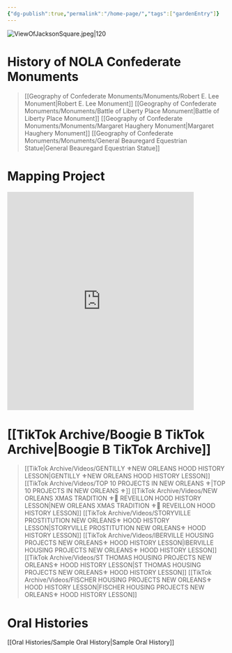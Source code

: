 ```yaml
---
{"dg-publish":true,"permalink":"/home-page/","tags":["gardenEntry"]}
---
```



![ViewOfJacksonSquare.jpeg|120](/img/user/Backend/Images/ViewOfJacksonSquare.jpeg)

# History of NOLA Confederate Monuments
>[[Geography of Confederate Monuments/Monuments/Robert E. Lee Monument\|Robert E. Lee Monument]]
>[[Geography of Confederate Monuments/Monuments/Battle of Liberty Place Monument\|Battle of Liberty Place Monument]]
>[[Geography of Confederate Monuments/Monuments/Margaret Haughery Monument\|Margaret Haughery Monument]]
>[[Geography of Confederate Monuments/Monuments/General Beauregard Equestrian Statue\|General Beauregard Equestrian Statue]]

# Mapping Project
<iframe src="https://snazzymaps.com/embed/472468" width="85%" height="500px" style="border:none;"></iframe>

# [[TikTok Archive/Boogie B TikTok Archive\|Boogie B TikTok Archive]]

>[[TikTok Archive/Videos/GENTILLY ⚜️NEW ORLEANS HOOD HISTORY LESSON\|GENTILLY ⚜️NEW ORLEANS HOOD HISTORY LESSON]]
>[[TikTok Archive/Videos/TOP 10 PROJECTS IN NEW ORLEANS ⚜️\|TOP 10 PROJECTS IN NEW ORLEANS ⚜️]]
>[[TikTok Archive/Videos/NEW ORLEANS XMAS TRADITION ⚜️🎄 REVEILLON HOOD HISTORY LESSON\|NEW ORLEANS XMAS TRADITION ⚜️🎄 REVEILLON HOOD HISTORY LESSON]]
>[[TikTok Archive/Videos/STORYVILLE PROSTITUTION NEW ORLEANS⚜️ HOOD HISTORY LESSON\|STORYVILLE PROSTITUTION NEW ORLEANS⚜️ HOOD HISTORY LESSON]]
>[[TikTok Archive/Videos/IBERVILLE HOUSING PROJECTS NEW ORLEANS⚜️ HOOD HISTORY LESSON\|IBERVILLE HOUSING PROJECTS NEW ORLEANS⚜️ HOOD HISTORY LESSON]]
>[[TikTok Archive/Videos/ST THOMAS HOUSING PROJECTS NEW ORLEANS⚜️ HOOD HISTORY LESSON\|ST THOMAS HOUSING PROJECTS NEW ORLEANS⚜️ HOOD HISTORY LESSON]]
>[[TikTok Archive/Videos/FISCHER HOUSING PROJECTS NEW ORLEANS⚜️ HOOD HISTORY LESSON\|FISCHER HOUSING PROJECTS NEW ORLEANS⚜️ HOOD HISTORY LESSON]]

# Oral Histories
[[Oral Histories/Sample Oral History\|Sample Oral History]]




